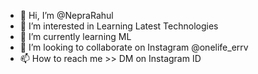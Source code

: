 - 👋 Hi, I’m @NepraRahul
- 👀 I’m interested in Learning Latest Technologies
- 🌱 I’m currently learning ML
- 💞️ I’m looking to collaborate on Instagram @onelife_errv
- 📫 How to reach me >> DM on Instagram ID

<!---
NepraRahul/NepraRahul is a ✨ special ✨ repository because its `README.md` (this file) appears on your GitHub profile.
You can click the Preview link to take a look at your changes.
--->
